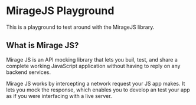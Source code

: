 # MirageJS Playground

This is a playground to test around with the MirageJS library.

## What is Mirage JS?

Mirage JS is an API mocking library that lets you buil, test, and share a complete working JavaScript application without having to reply on any backend services.

Mirage JS works by intercepting a network request your JS app makes. It lets you mock the response, which enables you to develop an test your app as if you were interfacing with a live server.
